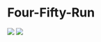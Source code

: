 # Four-Fifty-Run
<img src="https://i.imgur.com/0dt0cqd.png">

<img src="https://i.imgur.com/OCLwL0B.gif">
